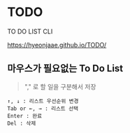 # TODO
TO DO LIST CLI

https://hyeonjaae.github.io/TODO/

## 마우스가 필요없는 To Do List

> "," 로 할 일을 구분해서 저장

```
↑, ↓ : 리스트 우선순위 변경
Tab or ←, → : 리스트 선택
Enter : 완료
Del : 삭제
```
